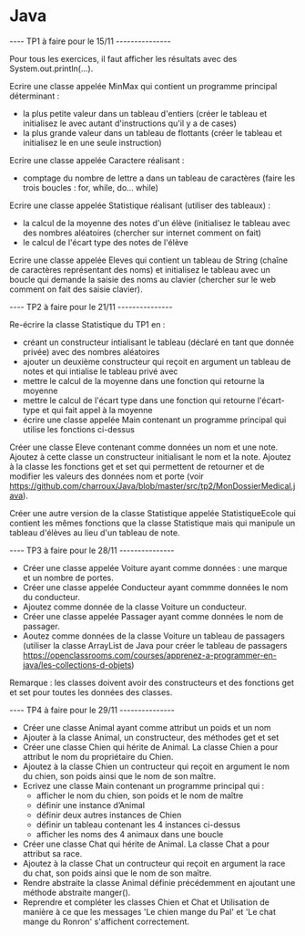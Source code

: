 # Java

---- TP1 à faire pour le 15/11 ---------------

Pour tous les exercices, il faut afficher les résultats avec des System.out.println(...).

Ecrire une classe appelée MinMax qui contient un programme principal déterminant :
  - la plus petite valeur dans un tableau d'entiers (créer le tableau et initialisez le avec autant d'instructions qu'il y a de cases)
  - la plus grande valeur dans un tableau de flottants (créer le tableau et initialisez le en une seule instruction)
  
Ecrire une classe appelée Caractere réalisant :
  - comptage du nombre de lettre a dans un tableau de caractères (faire les trois boucles : for, while, do... while)
  
Ecrire une classe appelée Statistique réalisant (utiliser des tableaux) :
  - la calcul de la moyenne des notes d'un élève (initialisez le tableau avec des nombres aléatoires (chercher sur internet comment on fait)
  - le calcul de l'écart type des notes de l'élève

Ecrire une classe appelée Eleves qui contient un tableau de String (chaîne de caractères représentant des noms) et initialisez le tableau avec un boucle qui demande la saisie des noms au clavier (chercher sur le web comment on fait des saisie clavier).

---- TP2 à faire pour le 21/11 ---------------

Re-écrire la classe Statistique du TP1 en :
 - créant un constructeur intialisant le tableau (déclaré en tant que donnée privée) avec des nombres aléatoires
 - ajouter un deuxième  constructeur qui reçoit en argument un tableau de notes et qui intialise le tableau privé avec
 - mettre le calcul de la moyenne dans une fonction qui retourne la moyenne
 - mettre le calcul de l'écart type dans une fonction qui retourne l'écart-type et qui fait appel à la moyenne
 - écrire une classe appelée Main contenant un programme principal qui utilise les fonctions ci-dessus
 
Créer une classe Eleve contenant comme données un nom et une note. Ajoutez à cette classe un constructeur initialisant le nom et la note. Ajoutez à la classe les fonctions get et set qui permettent de retourner et de modifier les valeurs des données nom et porte (voir https://github.com/charroux/Java/blob/master/src/tp2/MonDossierMedical.java). 

Créer une autre version de la classe Statistique appelée StatistiqueEcole qui contient les mêmes fonctions que la classe Statistique mais qui manipule un tableau d'élèves au lieu d'un tableau de note.

---- TP3 à faire pour le 28/11 ---------------

- Créer une classe appelée Voiture ayant comme données : une marque et un nombre de portes.
- Créer une classe appelée Conducteur ayant commme données le nom du conducteur.
- Ajoutez comme donnée de la classe Voiture un conducteur.
- Créer une classe appelée Passager ayant comme données le nom de passager.
- Aoutez comme données de la classe Voiture un tableau de passagers (utiliser la classe ArrayList de Java pour créer le tableau de passagers https://openclassrooms.com/courses/apprenez-a-programmer-en-java/les-collections-d-objets) 

Remarque : les classes doivent avoir des constructeurs et des fonctions get et set pour toutes les données des classes.


---- TP4 à faire pour le 29/11 ---------------

- Créer une classe Animal ayant comme attribut un poids et un nom
- Ajouter à la classe Animal, un constructeur, des méthodes get et set
- Créer une classe Chien qui hérite de Animal. La classe  Chien a pour attribut le nom du propriétaire du Chien.
- Ajoutez à la classe Chien un contructeur qui reçoit en argument le nom du chien, son poids ainsi que le nom de son maître.
- Ecrivez une classe Main contenant un programme principal qui :
  - afficher  le nom du chien, son poids et le nom de maître
  - définir une  instance d’Animal
  - définir deux autres instances de Chien
  - définir un tableau contenant les 4 instances ci-dessus
  - afficher les noms des 4 animaux dans une boucle
- Créer une classe Chat qui hérite de Animal. La classe Chat a pour attribut sa race.
- Ajoutez à la classe Chat un contructeur qui reçoit en argument la race du chat, son poids ainsi que le nom de son maître.
- Rendre abstraite  la classe Animal définie précédemment en ajoutant une méthode abstraite manger().
- Reprendre et compléter les classes Chien et Chat et Utilisation de manière à ce que les messages 'Le chien mange du Pal' et 'Le chat mange du Ronron' s'affichent correctement.
